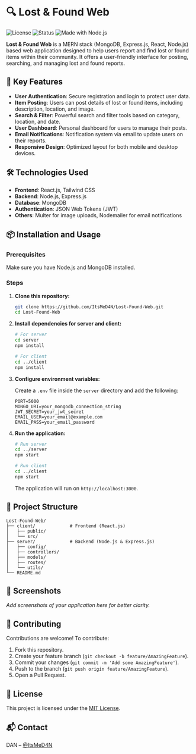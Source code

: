 # 🔍 Lost & Found Web

![License](https://img.shields.io/badge/license-MIT-blue.svg)
![Status](https://img.shields.io/badge/status-active-brightgreen)
![Made with Node.js](https://img.shields.io/badge/Made%20with-Node.js-339933?logo=node.js&logoColor=white)

**Lost & Found Web** is a MERN stack (MongoDB, Express.js, React, Node.js) based web application designed to help users report and find lost or found items within their community. It offers a user-friendly interface for posting, searching, and managing lost and found reports.

## 🚀 Key Features

- **User Authentication**: Secure registration and login to protect user data.
- **Item Posting**: Users can post details of lost or found items, including description, location, and image.
- **Search & Filter**: Powerful search and filter tools based on category, location, and date.
- **User Dashboard**: Personal dashboard for users to manage their posts.
- **Email Notifications**: Notification system via email to update users on their reports.
- **Responsive Design**: Optimized layout for both mobile and desktop devices.

## 🛠️ Technologies Used

- **Frontend**: React.js, Tailwind CSS
- **Backend**: Node.js, Express.js
- **Database**: MongoDB
- **Authentication**: JSON Web Tokens (JWT)
- **Others**: Multer for image uploads, Nodemailer for email notifications

## 📦 Installation and Usage

### Prerequisites

Make sure you have Node.js and MongoDB installed.

### Steps

1. **Clone this repository:**

   ```bash
   git clone https://github.com/ItsMeD4N/Lost-Found-Web.git
   cd Lost-Found-Web
   ```

2. **Install dependencies for server and client:**

   ```bash
   # For server
   cd server
   npm install

   # For client
   cd ../client
   npm install
   ```

3. **Configure environment variables:**

   Create a `.env` file inside the `server` directory and add the following:

   ```env
   PORT=5000
   MONGO_URI=your_mongodb_connection_string
   JWT_SECRET=your_jwt_secret
   EMAIL_USER=your_email@example.com
   EMAIL_PASS=your_email_password
   ```

4. **Run the application:**

   ```bash
   # Run server
   cd ../server
   npm start

   # Run client
   cd ../client
   npm start
   ```

   The application will run on `http://localhost:3000`.

## 📁 Project Structure

```
Lost-Found-Web/
├── client/             # Frontend (React.js)
│   ├── public/
│   └── src/
├── server/             # Backend (Node.js & Express.js)
│   ├── config/
│   ├── controllers/
│   ├── models/
│   ├── routes/
│   └── utils/
└── README.md
```

## 📸 Screenshots

*Add screenshots of your application here for better clarity.*

## 🤝 Contributing

Contributions are welcome! To contribute:

1. Fork this repository.
2. Create your feature branch (`git checkout -b feature/AmazingFeature`).
3. Commit your changes (`git commit -m 'Add some AmazingFeature'`).
4. Push to the branch (`git push origin feature/AmazingFeature`).
5. Open a Pull Request.

## 📄 License

This project is licensed under the [MIT License](LICENSE).

## 📬 Contact

DAN – [@ItsMeD4N](https://github.com/ItsMeD4N)
